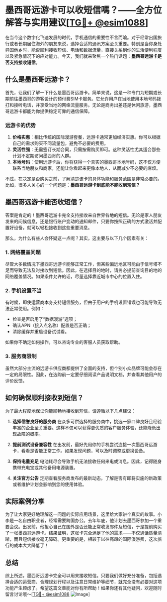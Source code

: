 # 墨西哥远游卡可以收短信嗎？——全方位解答与实用建议[[TG💪+ @esim1088](https://t.me/s/esim1088)]

在当今这个数字化飞速发展的时代，手机通信的重要性不言而喻。对于经常出国旅行或者长期居住海外的朋友来说，选择合适的通讯方案至关重要。特别是当你身处异国他乡时，能否顺利接收短信、电话和数据流量，直接关系到你的生活便利程度以及紧急情况下的应对能力。今天，我们就来聚焦一个热门话题：**墨西哥远游卡是否支持接收短信**。

## 什么是墨西哥远游卡？

首先，让我们了解一下什么是墨西哥远游卡。简单来说，这是一种专门为短期或长期前往墨西哥的游客设计的预付费SIM卡服务。它允许用户在当地使用本地号码拨打和接听电话，并享受当地的网络流量服务。无论是商务出差还是休闲旅游，墨西哥远游卡都能为你提供稳定可靠的通信保障。

### 远游卡的优势

1. **价格实惠**：相比传统的国际漫游套餐，远游卡通常更加经济实惠。你可以根据自己的需求购买不同流量包，避免不必要的费用。
2. **灵活性强**：无需签订长期合同，只需按需购买即可。这种灵活性尤其适合那些计划不定期访问墨西哥的人群。
3. **本地号码**：使用远游卡后，你将获得一个真实的墨西哥本地号码，这不仅方便联系当地朋友和商家，还能让你看起来更像本地人，从而减少不必要的麻烦。

不过，在决定是否购买之前，了解清楚该卡的具体功能和服务范围是非常必要的。比如，很多人关心的一个问题是：**墨西哥远游卡到底能不能收到短信？**

## 墨西哥远游卡能否收短信？

答案是肯定的！墨西哥远游卡完全支持接收来自世界各地的短信。无论是家人朋友发来的问候信息，还是银行账户变动的通知邮件，只要你按照正确的方式激活并配置好设备，就可以轻松接收到这些重要消息。

那么，为什么有些人会怀疑这一点呢？其实，这主要与以下几个因素有关：

### 1. 网络覆盖问题

尽管大多数情况下墨西哥远游卡能够正常工作，但某些偏远地区可能由于信号塔不足而导致无法及时接收到短信。因此，在选择目的地时，请务必提前查询目的地的网络覆盖情况。如果条件允许的话，尽量选择靠近城市中心的位置入住。

### 2. 手机设置不当

有时候，即使运营商本身支持短信服务，但由于用户的手机设置错误也可能导致无法正常使用。例如：
   - 检查是否启用了“数据漫游”选项；
   - 确认APN（接入点名称）配置是否正确；
   - 清除缓存并重启设备试试看。

如果你不确定如何操作，可以咨询专业的客服人员获取帮助。

### 3. 服务商限制

虽然大部分主流的远游卡供应商都提供了全面的支持，但个别小众品牌可能会存在一定的局限性。因此，在选购前一定要仔细阅读产品说明文档，并查看其他用户的评价反馈。

## 如何确保顺利接收到短信？

为了最大程度地保证你能顺畅地接收到短信，请遵循以下几点建议：

1. **选择信誉良好的服务商**
   在众多可供选择的服务商中，挑选一家口碑良好且经验丰富的企业至关重要。这样不仅可以获得更优质的客户服务体验，还能降低出现故障的概率。

2. **提前测试设备兼容性**
   在出发前，最好先用你的手机尝试连接一次墨西哥远游卡，看看是否能正常工作。如果发现问题，可以及时调整或更换设备。

3. **保持电量充足**
   电池耗尽会导致手机无法接收任何来电或消息。因此，记得随身携带充电宝或其他备用电源装置。

4. **关注官方公告**
   定期查看服务商发布的最新动态，了解是否有即将实施的新政策或者维护计划会影响到您的使用体验。

## 实际案例分享

为了让大家更好地理解这一问题的实际应用场景，这里给大家讲个真实的故事。小李是一名自由职业者，经常需要跨国办公。去年年底，他计划去墨西哥参加一个重要会议。出发前，他担心自己在国外是否还能正常收发邮件及短信，于是提前购买了一张墨西哥远游卡。结果证明，这张卡完全满足了他的需求——不仅通话质量清晰，而且短信接收毫无障碍。更重要的是，相较于以往高昂的国际漫游费，这次旅行的成本大大降低了！

## 总结

综上所述，墨西哥远游卡完全可以用来接收短信。只要我们做好充分准备，包括选择合适的运营商、合理规划行程以及注意日常维护等细节，就完全没有必要对这项功能产生顾虑了。希望这篇文章能对你有所帮助！如果你还有其他疑问，欢迎随时留言讨论哦～[[TG💪+ @esim1088](https://t.me/s/esim1088) ![Image](https://i.postimg.cc/4NQfJmqS/Snipaste-2025-05-13-00-14-12.png)]